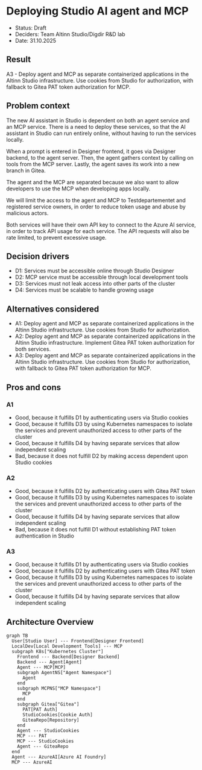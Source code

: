 # Deploying Studio AI agent and MCP

- Status: Draft
- Deciders: Team Altinn Studio/Digdir R&D lab
- Date: 31.10.2025

## Result

A3 - Deploy agent and MCP as separate containerized applications in the Altinn Studio infrastructure. Use cookies from Studio for authorization, with fallback to Gitea PAT token authorization for MCP.

## Problem context

The new AI assistant in Studio is dependent on both an agent service and an MCP service. There is a need to deploy these services, so that the AI assistant in Studio can run entirely online, without having to run the services locally.

When a prompt is entered in Designer frontend, it goes via Designer backend, to the agent server. Then, the agent gathers context by calling on tools from the MCP server. Lastly, the agent saves its work into a new branch in Gitea.

The agent and the MCP are separated because we also want to allow developers to use the MCP when developing apps locally.

We will limit the access to the agent and MCP to Testdepartementet and registered service owners, in order to reduce token usage and abuse by malicious actors.

Both services will have their own API key to connect to the Azure AI service, in order to track API usage for each service. The API requests will also be rate limited, to prevent excessive usage.

## Decision drivers

- D1: Services must be accessible online through Studio Designer
- D2: MCP service must be accessible through local development tools
- D3: Services must not leak access into other parts of the cluster
- D4: Services must be scalable to handle growing usage

## Alternatives considered

- A1: Deploy agent and MCP as separate containerized applications in the Altinn Studio infrastructure. Use cookies from Studio for authorization.
- A2: Deploy agent and MCP as separate containerized applications in the Altinn Studio infrastructure. Implement Gitea PAT token authorization for both services.
- A3: Deploy agent and MCP as separate containerized applications in the Altinn Studio infrastructure. Use cookies from Studio for authorization, with fallback to Gitea PAT token authorization for MCP.

## Pros and cons

### A1

- Good, because it fulfills D1 by authenticating users via Studio cookies
- Good, because it fulfills D3 by using Kubernetes namespaces to isolate the services and prevent unauthorized access to other parts of the cluster
- Good, because it fulfills D4 by having separate services that allow independent scaling
- Bad, because it does not fulfill D2 by making access dependent upon Studio cookies

### A2

- Good, because it fulfills D2 by authenticating users with Gitea PAT token
- Good, because it fulfills D3 by using Kubernetes namespaces to isolate the services and prevent unauthorized access to other parts of the cluster
- Good, because it fulfills D4 by having separate services that allow independent scaling
- Bad, because it does not fulfill D1 without establishing PAT token authentication in Studio

### A3

- Good, because it fulfills D1 by authenticating users via Studio cookies
- Good, because it fulfills D2 by authenticating users with Gitea PAT token
- Good, because it fulfills D3 by using Kubernetes namespaces to isolate the services and prevent unauthorized access to other parts of the cluster
- Good, because it fulfills D4 by having separate services that allow independent scaling

## Architecture Overview

```mermaid
graph TB
  User[Studio User] --- Frontend[Designer Frontend]
  LocalDev[Local Development Tools] --- MCP
  subgraph K8s["Kubernetes Cluster"]
    Frontend --- Backend[Designer Backend]
    Backend --- Agent[Agent]
    Agent --- MCP[MCP]
    subgraph AgentNS["Agent Namespace"]
      Agent
    end
    subgraph MCPNS["MCP Namespace"]
      MCP
    end
    subgraph Gitea["Gitea"]
      PAT[PAT Auth]
      StudioCookies[Cookie Auth]
      GiteaRepo[Repository]
    end
    Agent --- StudioCookies
    MCP --- PAT
    MCP --- StudioCookies
    Agent --- GiteaRepo
  end
  Agent --- AzureAI[Azure AI Foundry]
  MCP --- AzureAI
```
